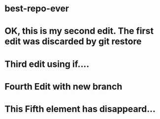 # best-repo-ever
# OK, this is my second edit. The first edit was discarded by git restore
# Third edit using if....
# Fourth Edit with new branch
# This Fifth element has disappeard...
